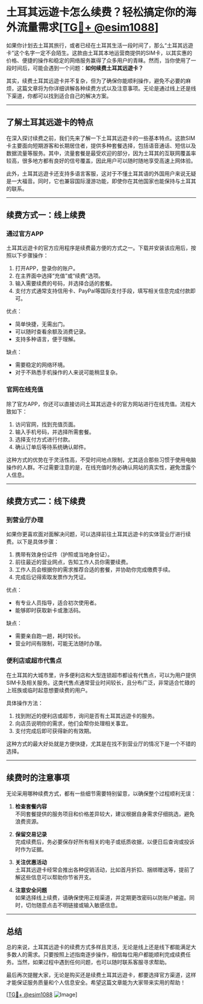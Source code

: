 # 土耳其远遊卡怎么续费？轻松搞定你的海外流量需求[[TG💪+ @esim1088](https://t.me/s/esim1088)]

如果你计划去土耳其旅行，或者已经在土耳其生活一段时间了，那么“土耳其远遊卡”这个名字一定不会陌生。这款由土耳其本地运营商提供的SIM卡，以其实惠的价格、便捷的操作和稳定的网络服务赢得了众多用户的青睐。然而，当你使用了一段时间后，可能会遇到一个问题：**如何续费土耳其远遊卡？**

其实，续费土耳其远遊卡并不复杂，但为了确保你能顺利操作，避免不必要的麻烦，这篇文章将为你详细讲解各种续费方式以及注意事项。无论是通过线上还是线下渠道，你都可以找到适合自己的解决方案。

---

## **了解土耳其远遊卡的特点**

在深入探讨续费之前，我们先来了解一下土耳其远遊卡的一些基本特点。这款SIM卡主要面向短期游客和长期居住者，提供多种套餐选择，包括语音通话、短信以及数据流量等服务。其中，流量套餐是最受欢迎的部分，因为土耳其的互联网覆盖率较高，很多地方都有良好的信号覆盖，因此用户可以随时随地享受高速上网体验。

此外，土耳其远遊卡还支持多语言客服，这对于不懂土耳其语的外国用户来说无疑是一大福音。同时，它也兼容国际漫游功能，即使你在其他国家也能保持与土耳其的联系。

---

## **续费方式一：线上续费**

### **通过官方APP**
土耳其远遊卡的官方应用程序是续费最方便的方式之一。下载并安装该应用后，按照以下步骤操作：

1. 打开APP，登录你的账户。
2. 在主界面中选择“充值”或“续费”选项。
3. 输入需要续费的号码，并选择合适的套餐。
4. 支付方式通常支持信用卡、PayPal等国际支付手段，填写相关信息完成付款即可。

优点：
- 简单快捷，无需出门。
- 可以随时查看余额及消费记录。
- 支持多种语言，便于理解。

缺点：
- 需要稳定的网络环境。
- 对于不熟悉手机操作的人来说可能稍显复杂。

### **官网在线充值**
除了官方APP，你还可以直接访问土耳其远遊卡的官方网站进行在线充值。流程大致如下：

1. 访问官网，找到充值页面。
2. 输入手机号码，并选择所需套餐。
3. 选择支付方式进行付款。
4. 确认订单后等待系统确认邮件。

这种方式的优势在于灵活性高，不受时间地点限制，尤其适合那些习惯于使用电脑操作的人群。不过需要注意的是，在线充值时务必确认网站的真实性，避免泄露个人信息。

---

## **续费方式二：线下续费**

### **到营业厅办理**
如果你更喜欢面对面解决问题，可以选择前往土耳其远遊卡的实体营业厅进行续费。以下是具体步骤：

1. 携带有效身份证件（护照或当地身份证）。
2. 前往最近的营业网点，告知工作人员你需要续费。
3. 工作人员会根据你的需求推荐合适的套餐，并协助你完成缴费手续。
4. 完成后记得索取发票作为凭证。

优点：
- 有专业人员指导，适合初次使用者。
- 能够即时获取新卡或激活码。

缺点：
- 需要亲自跑一趟，耗时较长。
- 营业时间有限制，可能无法随时办理。

### **便利店或超市代售点**
在土耳其的大城市里，许多便利店和大型连锁超市都设有代售点，可以为用户提供SIM卡及相关服务。这类代售点通常营业时间较长，且分布广泛，非常适合忙碌的上班族或临时起意想要续费的用户。

具体操作方法：
1. 找到附近的便利店或超市，询问是否有土耳其远遊卡的服务。
2. 向店员说明你的需求，他们会帮你处理相关事宜。
3. 支付完成后即可获得新的有效期。

这种方式的最大好处就是方便快捷，尤其是在找不到营业厅的情况下是一个不错的选择。

---

## **续费时的注意事项**

无论采用哪种续费方式，都有一些细节需要特别留意，以确保整个过程顺利无误：

1. **检查套餐内容**  
   不同套餐提供的服务项目和价格差异较大，建议根据自身需求仔细挑选，避免浪费资源。

2. **保留交易记录**  
   完成续费后，务必要保存好所有相关的电子或纸质收据，以便日后查询或投诉时作为证据。

3. **关注优惠活动**  
   土耳其远遊卡经常会推出各种促销活动，比如首月折扣、捆绑赠送等，提前了解这些信息可以帮助你节省开支。

4. **注意安全问题**  
   如果选择线上续费，请确保使用正规渠道，并定期更改密码以防账户被盗。同时，切勿随意点击不明链接或输入敏感信息。

---

## **总结**

总的来说，土耳其远遊卡的续费方式多样且灵活，无论是线上还是线下都能满足大多数人的需求。只要按照上述指南逐步操作，相信每位用户都能顺利完成续费任务。当然，如果过程中遇到任何问题，也可以随时联系客服寻求帮助。

最后再次提醒大家，无论是购买还是续费土耳其远遊卡，都要选择官方渠道，这样才能保证服务质量和个人信息安全。希望这篇文章能为大家带来实用的帮助！

[[TG💪+ @esim1088](https://t.me/s/esim1088) ![Image](https://i.postimg.cc/4NQfJmqS/Snipaste-2025-05-13-00-14-12.png)]